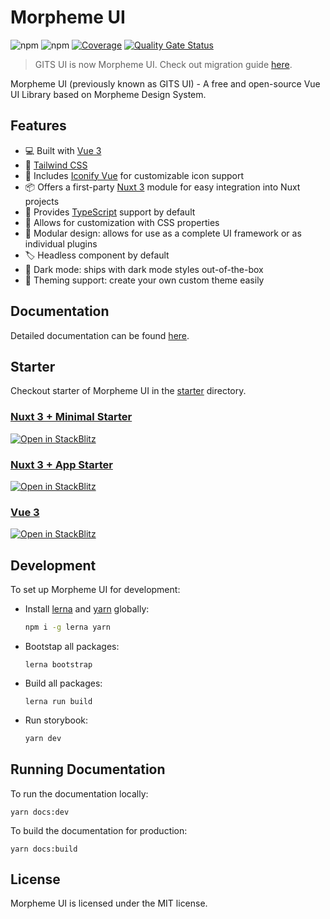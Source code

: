 # Morpheme UI

![npm](https://img.shields.io/npm/v/@morpheme/ui)
![npm](https://img.shields.io/npm/dw/@morpheme/ui)
[![Coverage](https://sonar.gits.id/api/project_badges/measure?project=gits-ui&metric=coverage&token=4eb076c49cd76f7e9ec5834aae3c1eee57160330)](https://sonar.gits.id/dashboard?id=gits-ui)
[![Quality Gate Status](https://sonar.gits.id/api/project_badges/measure?project=gits-ui&metric=alert_status&token=4eb076c49cd76f7e9ec5834aae3c1eee57160330)](https://sonar.gits.id/dashboard?id=gits-ui)

> GITS UI is now Morpheme UI. Check out migration guide [here](https://gitsindonesia.github.io/ui-component/guide/migration.html).

Morpheme UI (previously known as GITS UI) - A free and open-source Vue UI Library based on Morpheme Design System.

## Features

- 💻 Built with [Vue 3](https://vuejs.org/)
- 🎨 [Tailwind CSS](https://tailwindcss.com/)
- 💎 Includes [Iconify Vue](https://icones.js.org/) for customizable icon support
- 📦 Offers a first-party [Nuxt 3](https://nuxt.com/) module for easy integration into Nuxt projects
- 🚀 Provides [TypeScript](https://www.typescriptlang.org/) support by default
- 🎨 Allows for customization with CSS properties
- 🔌 Modular design: allows for use as a complete UI framework or as individual plugins
- 🏷 Headless component by default
- 🎨 Dark mode: ships with dark mode styles out-of-the-box
- 🌈 Theming support: create your own custom theme easily

## Documentation

Detailed documentation can be found [here](https://gitsindonesia.github.io/ui-component/).

## Starter

Checkout starter of Morpheme UI in the [starter](/starter/) directory.

### [Nuxt 3 + Minimal Starter](/starter/nuxt-minimal/)

[![Open in StackBlitz](https://developer.stackblitz.com/img/open_in_stackblitz.svg)](https://stackblitz.com/fork/github/gitsindonesia/ui-component/tree/main/starter/nuxt-minimal)

### [Nuxt 3 + App Starter](https://github.com/gitsindonesia/nuxt-starter)

[![Open in StackBlitz](https://developer.stackblitz.com/img/open_in_stackblitz.svg)](https://stackblitz.com/fork/github/gitsindonesia/nuxt-starter)

### [Vue 3](/starter/vue/)

[![Open in StackBlitz](https://developer.stackblitz.com/img/open_in_stackblitz.svg)](https://stackblitz.com/github/gitsindonesia/ui-component/tree/main/starter/vue)

## Development

To set up Morpheme UI for development:

- Install [lerna](https://lerna.js.org/) and [yarn](https://yarnpkg.com/) globally:
  ```bash
  npm i -g lerna yarn
  ```
- Bootstap all packages:
  ```
  lerna bootstrap
  ```
- Build all packages:
  ```
  lerna run build
  ```
- Run storybook:

  ```bash
  yarn dev
  ```

## Running Documentation

To run the documentation locally:

```
yarn docs:dev
```

To build the documentation for production:

```
yarn docs:build
```

## License

Morpheme UI is licensed under the MIT license.
